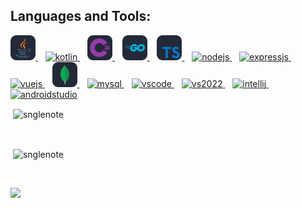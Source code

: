 ## Languages and Tools:

<p align="left">
  <a href="https://java.com" target="_blank" rel="noreferrer">
    <img src="https://raw.githubusercontent.com/snglenote/skill-icons/main/icons/Java-Dark.svg" alt="java" height="40"/>
  </a>
  &nbsp;&nbsp;
  <a href="https://kotlinlang.org" target="_blank" rel="noreferrer">
    <img src="https://raw.githubusercontent.com/snglenote/skill-icons/main/icons/Kotlin-Dark.svg" alt="kotlin" height="40"/>
  </a>
  &nbsp;&nbsp;
  <a href="https://docs.microsoft.com/en-us/dotnet/csharp/" target="_blank" rel="noreferrer">
    <img src="https://raw.githubusercontent.com/snglenote/skill-icons/main/icons/CS-Dark.svg" alt="csharp" height="40"/>
  </a>
  &nbsp;&nbsp;
  <a href="https://golang.org" target="_blank" rel="noreferrer">
    <img src="https://raw.githubusercontent.com/snglenote/skill-icons/main/icons/GoLang-Dark.svg" alt="go" height="40"/>
  </a>
  &nbsp;&nbsp;
  <a href="https://www.typescriptlang.org" target="_blank" rel="noreferrer">
    <img src="https://raw.githubusercontent.com/snglenote/skill-icons/main/icons/TypeScript-Dark.svg" alt="typescript" height="40"/>
  </a>
  &nbsp;&nbsp;
  <a href="https://nodejs.org" target="_blank" rel="noreferrer">
    <img src="https://raw.githubusercontent.com/snglenote/skill-icons/main/icons/NodeJS-Dark.svg" alt="nodejs" height="40"/>
  </a>
  &nbsp;&nbsp;
  <a href="https://expressjs.com" target="_blank" rel="noreferrer">
    <img src="https://raw.githubusercontent.com/snglenote/skill-icons/main/icons/ExpressJS-Dark.svg" alt="expressjs" height="40"/>
  </a>
  &nbsp;&nbsp;
  <a href="https://vuejs.org" target="_blank" rel="noreferrer">
    <img src="https://raw.githubusercontent.com/snglenote/skill-icons/main/icons/VueJS-Dark.svg" alt="vuejs" height="40"/>
  </a>
  &nbsp;&nbsp;
  <a href="https://www.mongodb.com" target="_blank" rel="noreferrer">
    <img src="https://raw.githubusercontent.com/snglenote/skill-icons/main/icons/MongoDB-Dark.svg" alt="mongodb" height="40"/>
  </a>
  &nbsp;&nbsp;
  <a href="https://www.mysql.com" target="_blank" rel="noreferrer">
    <img src="https://raw.githubusercontent.com/snglenote/skill-icons/main/icons/MySQL-Dark.svg" alt="mysql" height="40"/>
  </a>
  &nbsp;&nbsp;
  <a href="https://code.visualstudio.com" target="_blank" rel="noreferrer">
    <img src="https://raw.githubusercontent.com/snglenote/skill-icons/main/icons/VSCode-Dark.svg" alt="vscode" height="40"/>
  </a>
  &nbsp;&nbsp;
  <a href="https://visualstudio.microsoft.com" target="_blank" rel="noreferrer">
    <img src="https://raw.githubusercontent.com/snglenote/skill-icons/main/icons/VisualStudio-Dark.svg" alt="vs2022" height="40"/>
  </a>
  &nbsp;&nbsp;
  <a href="https://www.jetbrains.com/idea/" target="_blank" rel="noreferrer">
    <img src="https://raw.githubusercontent.com/snglenote/skill-icons/main/icons/Idea-Dark.svg" alt="intellij" height="40"/>
  </a>
  &nbsp;&nbsp;
  <a href="https://developer.android.com/studio" target="_blank" rel="noreferrer">
    <img src="https://raw.githubusercontent.com/snglenote/skill-icons/main/icons/AndroidStudio-Dark.svg" alt="androidstudio" height="40"/>
  </a>
</p>


<p>&nbsp;<img align="center" src="https://github-readme-stats.snglenote.vercel.app/api/top-langs?username=snglenote&theme=dark" alt="snglenote" /></p><br/>

<p>&nbsp;<img align="center" src="https://github-readme-stats.snglenote.vercel.app/api?username=snglenote&show_icons=true&theme=dark&count_private=true" alt="snglenote" /></p>&nbsp;

<p align="left">
    <img src="https://count.getloli.com/get/@snglenote?theme=asoul">
</p>